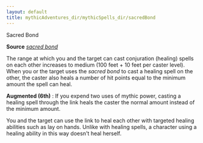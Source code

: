 ```yaml
---
layout: default
title: mythicAdventures_dir/mythicSpells_dir/sacredBond
---
```

Sacred Bond

**Source** [_sacred bond_](../advanced_dir/spells_dir/sacredBond#_sacred-bond)

The range at which you and the target can cast conjuration (healing) spells on each other increases to medium (100 feet + 10 feet per caster level). When you or the target uses the _sacred bond_ to cast a healing spell on the other, the caster also heals a number of hit points equal to the minimum amount the spell can heal.

**Augmented (6th)** : If you expend two uses of mythic power, casting a healing spell through the link heals the caster the normal amount instead of the minimum amount.

You and the target can use the link to heal each other with targeted healing abilities such as lay on hands. Unlike with healing spells, a character using a healing ability in this way doesn't heal herself.

